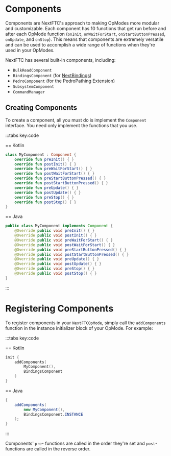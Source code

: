 # Components

Components are NextFTC's approach to making OpModes more modular and
customizable. Each component has 10 functions that get run before and after each
OpMode function (`onInit`, `onWaitForStart`, `onStartButtonPressed`, `onUpdate`, and
`onStop`). This means that components are extremely versatile and can be used to
accomplish a wide range of functions when they're used in your OpModes.

NextFTC has several built-in components, including:

- `BulkReadComponent`
- `BindingsComponent` (for [NextBindings](/bindings))
- `PedroComponent` (for the PedroPathing Extension)
- `SubsystemComponent`
- `CommandManager`

## Creating Components

To create a component, all you must do is implement the `Component` 
interface. You need only implement the functions that you use.

:::tabs key:code

== Kotlin

```kotlin
class MyComponent : Component {
    override fun preInit() { }
    override fun postInit() { }
    override fun preWaitForStart() { }
    override fun postWaitForStart() { }
    override fun preStartButtonPressed() { }
    override fun postStartButtonPressed() { }
    override fun preUpdate() { }
    override fun postUpdate() { }
    override fun preStop() { }
    override fun postStop() { }
}
```

== Java

```java
public class MyComponent implements Component {
    @Override public void preInit() { }
    @Override public void postInit() { }
    @Override public void preWaitForStart() { }
    @Override public void postWaitForStart() { }
    @Override public void preStartButtonPressed() { }
    @Override public void postStartButtonPressed() { }
    @Override public void preUpdate() { }
    @Override public void postUpdate() { }
    @Override public void preStop() { }
    @Override public void postStop() { }
}
```

:::

# Registering Components

To register components in your `NextFTCOpMode`, simply call the 
`addComponents` function in the instance initializer block of your OpMode. 
For example:

:::tabs key:code

== Kotlin

```kotlin
init {
    addComponents(
        MyComponent(),
        BindingsComponent
    )
}
```

== Java

```java
{
    addComponents(
        new MyComponent(),
        BindingsComponent.INSTANCE
    );
}
```

:::

Components' `pre`- functions are called in the order they're set and `post`- 
functions are called in the reverse order.